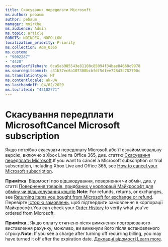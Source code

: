 ```yaml
---
title: Скасування передплати Microsoft
ms.author: pebaum
author: pebaum
manager: mnirkhe
ms.audience: Admin
ms.topic: article
ROBOTS: NOINDEX, NOFOLLOW
localization_priority: Priority
ms.collection: Adm_O365
ms.custom:
- "9002287"
- "4420"
ms.openlocfilehash: 6ca5ab985543e81108c85094f34bae84668c9978
ms.sourcegitcommit: c31b37ec6a107308bcbfdf5dfee72843c782700c
ms.translationtype: HT
ms.contentlocale: uk-UA
ms.lasthandoff: 04/02/2020
ms.locfileid: "43102771"
---
```

# <a name="cancel-microsoft-subscription"></a><span data-ttu-id="c3d5f-102">Скасування передплати Microsoft</span><span class="sxs-lookup"><span data-stu-id="c3d5f-102">Cancel Microsoft subscription</span></span>

<span data-ttu-id="c3d5f-103">Якщо потрібно скасувати передплату Microsoft або її ознайомлювальну версію, включно з Xbox Live та Office 365, див. статтю [Скасування передплати Microsoft](https://support.microsoft.com/help/4027815).</span><span class="sxs-lookup"><span data-stu-id="c3d5f-103">If you want to cancel a Microsoft subscription or trial subscription, including Xbox Live and Office 365, see [How to cancel your Microsoft subscription](https://support.microsoft.com/help/4027815).</span></span>

<span data-ttu-id="c3d5f-104">**Примітка**. Відомості про відшкодування, повернення чи обмін, див. у статті [Повернення товарів, придбаних у корпорації Майкрософт для обміну чи відшкодування коштів](https://support.microsoft.com/help/10558).</span><span class="sxs-lookup"><span data-stu-id="c3d5f-104">**Note**: For refunds, returns, or exchanges, see [Returning items you bought from Microsoft for exchange or refund](https://support.microsoft.com/help/10558).</span></span> <span data-ttu-id="c3d5f-105">Перевірте [Історію замовлень](https://account.microsoft.com/billing/orders/), щоб підтвердити замовлення в корпорації Майкрософт.</span><span class="sxs-lookup"><span data-stu-id="c3d5f-105">You can check your [Order History](https://account.microsoft.com/billing/orders/) to verify what you've ordered from Microsoft.</span></span> 

<span data-ttu-id="c3d5f-106">**Примітка.**. Якщо оплату стягнено після вимкнення повторюваного виставлення рахунку, можливо, ви вимкнули його після встановленого строку.</span><span class="sxs-lookup"><span data-stu-id="c3d5f-106">**Note**: If you see a charge after turning off recurring billing, you may have turned it off after the expiration date.</span></span> <span data-ttu-id="c3d5f-107">[Докладні відомості](https://support.microsoft.com/help/10640).</span><span class="sxs-lookup"><span data-stu-id="c3d5f-107">[Learn more](https://support.microsoft.com/help/10640).</span></span> 
